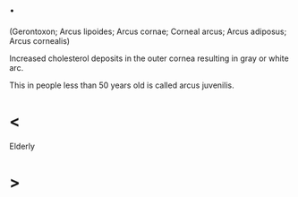 # .

(Gerontoxon; Arcus lipoides; Arcus cornae; Corneal arcus; Arcus adiposus; Arcus cornealis)

Increased cholesterol deposits in the outer cornea resulting in gray or white arc.

This in people less than 50 years old is called arcus juvenilis.

# <

Elderly

# >

